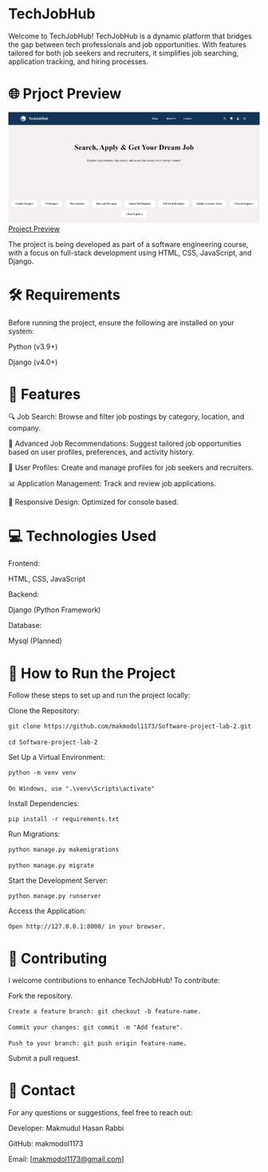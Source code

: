 # TechJobHub

Welcome to TechJobHub! TechJobHub is a dynamic platform that bridges the gap between tech professionals and job opportunities. With features tailored for both job seekers and recruiters, it simplifies job searching, application tracking, and hiring processes.

# 🌐 Prjoct Preview

<img src="/dashboard.png">
<a href="https://github.com/makmodol1173/Software-project-lab-2" target="_blank">Project Preview</a>

The project is being developed as part of a software engineering course, with a focus on full-stack development using HTML, CSS, JavaScript, and Django.

# 🛠 Requirements
Before running the project, ensure the following are installed on your system:

Python (v3.9+)

Django (v4.0+)

# 🌟 Features

🔍 Job Search: Browse and filter job postings by category, location, and company.

🌟 Advanced Job Recommendations: Suggest tailored job opportunities based on user profiles, preferences, and activity history.

📝 User Profiles: Create and manage profiles for job seekers and recruiters.

📊 Application Management: Track and review job applications.

🎯 Responsive Design: Optimized for console based.

# 💻 Technologies Used

Frontend:

HTML, CSS, JavaScript

Backend:

Django (Python Framework)

Database:

Mysql (Planned)

# 📜 How to Run the Project

Follow these steps to set up and run the project locally:

Clone the Repository:

    git clone https://github.com/makmodol1173/Software-project-lab-2.git

    cd Software-project-lab-2

Set Up a Virtual Environment:

    python -m venv venv

    On Windows, use ".\venv\Scripts\activate"

Install Dependencies:

    pip install -r requirements.txt

Run Migrations:

    python manage.py makemigrations

    python manage.py migrate

Start the Development Server:

    python manage.py runserver

Access the Application:

    Open http://127.0.0.1:8000/ in your browser.

# 🤝 Contributing

I welcome contributions to enhance TechJobHub! To contribute:

Fork the repository.

    Create a feature branch: git checkout -b feature-name.

    Commit your changes: git commit -m "Add feature".

    Push to your branch: git push origin feature-name.

Submit a pull request.

# 📧 Contact

For any questions or suggestions, feel free to reach out:

Developer: Makmudul Hasan Rabbi

GitHub: makmodol1173

Email: [makmodol1173@gmail.com]

